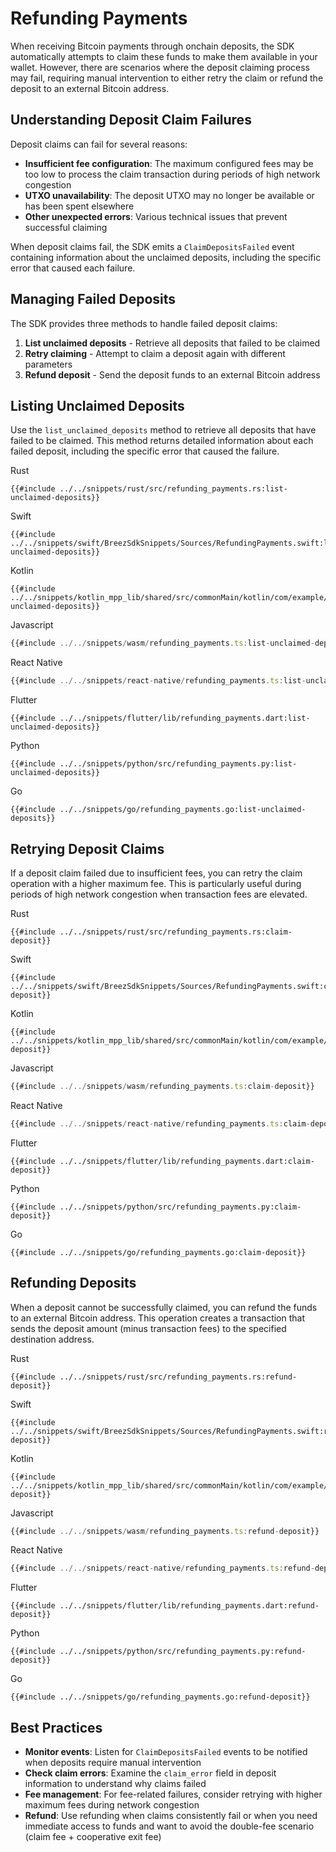 # Refunding Payments

When receiving Bitcoin payments through onchain deposits, the SDK automatically attempts to claim these funds to make them available in your wallet. However, there are scenarios where the deposit claiming process may fail, requiring manual intervention to either retry the claim or refund the deposit to an external Bitcoin address.

## Understanding Deposit Claim Failures

Deposit claims can fail for several reasons:

- **Insufficient fee configuration**: The maximum configured fees may be too low to process the claim transaction during periods of high network congestion
- **UTXO unavailability**: The deposit UTXO may no longer be available or has been spent elsewhere
- **Other unexpected errors**: Various technical issues that prevent successful claiming

When deposit claims fail, the SDK emits a `ClaimDepositsFailed` event containing information about the unclaimed deposits, including the specific error that caused each failure.

## Managing Failed Deposits

The SDK provides three methods to handle failed deposit claims:

1. **List unclaimed deposits** - Retrieve all deposits that failed to be claimed
2. **Retry claiming** - Attempt to claim a deposit again with different parameters
3. **Refund deposit** - Send the deposit funds to an external Bitcoin address

## Listing Unclaimed Deposits

Use the `list_unclaimed_deposits` method to retrieve all deposits that have failed to be claimed. This method returns detailed information about each failed deposit, including the specific error that caused the failure.

<custom-tabs category="lang">
<div slot="title">Rust</div>
<section>

```rust,ignore
{{#include ../../snippets/rust/src/refunding_payments.rs:list-unclaimed-deposits}}
```
</section>

<div slot="title">Swift</div>
<section>

```swift,ignore
{{#include ../../snippets/swift/BreezSdkSnippets/Sources/RefundingPayments.swift:list-unclaimed-deposits}}
```
</section>

<div slot="title">Kotlin</div>
<section>

```kotlin,ignore
{{#include ../../snippets/kotlin_mpp_lib/shared/src/commonMain/kotlin/com/example/kotlinmpplib/RefundingPayments.kt:list-unclaimed-deposits}}
```
</section>

<div slot="title">Javascript</div>
<section>

```typescript
{{#include ../../snippets/wasm/refunding_payments.ts:list-unclaimed-deposits}}
```
</section>

<div slot="title">React Native</div>
<section>

```typescript
{{#include ../../snippets/react-native/refunding_payments.ts:list-unclaimed-deposits}}
```
</section>

<div slot="title">Flutter</div>
<section>

```dart,ignore
{{#include ../../snippets/flutter/lib/refunding_payments.dart:list-unclaimed-deposits}}
```
</section>

<div slot="title">Python</div>
<section>

```python,ignore 
{{#include ../../snippets/python/src/refunding_payments.py:list-unclaimed-deposits}}
```
</section>

<div slot="title">Go</div>
<section>

```go,ignore
{{#include ../../snippets/go/refunding_payments.go:list-unclaimed-deposits}}
```
</section>
</custom-tabs>

## Retrying Deposit Claims

If a deposit claim failed due to insufficient fees, you can retry the claim operation with a higher maximum fee. This is particularly useful during periods of high network congestion when transaction fees are elevated.

<custom-tabs category="lang">
<div slot="title">Rust</div>
<section>

```rust,ignore
{{#include ../../snippets/rust/src/refunding_payments.rs:claim-deposit}}
```
</section>

<div slot="title">Swift</div>
<section>

```swift,ignore
{{#include ../../snippets/swift/BreezSdkSnippets/Sources/RefundingPayments.swift:claim-deposit}}
```
</section>

<div slot="title">Kotlin</div>
<section>

```kotlin,ignore
{{#include ../../snippets/kotlin_mpp_lib/shared/src/commonMain/kotlin/com/example/kotlinmpplib/RefundingPayments.kt:claim-deposit}}
```
</section>

<div slot="title">Javascript</div>
<section>

```typescript
{{#include ../../snippets/wasm/refunding_payments.ts:claim-deposit}}
```
</section>

<div slot="title">React Native</div>
<section>

```typescript
{{#include ../../snippets/react-native/refunding_payments.ts:claim-deposit}}
```
</section>

<div slot="title">Flutter</div>
<section>

```dart,ignore
{{#include ../../snippets/flutter/lib/refunding_payments.dart:claim-deposit}}
```
</section>

<div slot="title">Python</div>
<section>

```python,ignore 
{{#include ../../snippets/python/src/refunding_payments.py:claim-deposit}}
```
</section>

<div slot="title">Go</div>
<section>

```go,ignore
{{#include ../../snippets/go/refunding_payments.go:claim-deposit}}
```
</section>
</custom-tabs>

## Refunding Deposits

When a deposit cannot be successfully claimed, you can refund the funds to an external Bitcoin address. This operation creates a transaction that sends the deposit amount (minus transaction fees) to the specified destination address.

<custom-tabs category="lang">
<div slot="title">Rust</div>
<section>

```rust,ignore
{{#include ../../snippets/rust/src/refunding_payments.rs:refund-deposit}}
```
</section>

<div slot="title">Swift</div>
<section>

```swift,ignore
{{#include ../../snippets/swift/BreezSdkSnippets/Sources/RefundingPayments.swift:refund-deposit}}
```
</section>

<div slot="title">Kotlin</div>
<section>

```kotlin,ignore
{{#include ../../snippets/kotlin_mpp_lib/shared/src/commonMain/kotlin/com/example/kotlinmpplib/RefundingPayments.kt:refund-deposit}}
```
</section>

<div slot="title">Javascript</div>
<section>

```typescript
{{#include ../../snippets/wasm/refunding_payments.ts:refund-deposit}}
```
</section>

<div slot="title">React Native</div>
<section>

```typescript
{{#include ../../snippets/react-native/refunding_payments.ts:refund-deposit}}
```
</section>

<div slot="title">Flutter</div>
<section>

```dart,ignore
{{#include ../../snippets/flutter/lib/refunding_payments.dart:refund-deposit}}
```
</section>

<div slot="title">Python</div>
<section>

```python,ignore 
{{#include ../../snippets/python/src/refunding_payments.py:refund-deposit}}
```
</section>

<div slot="title">Go</div>
<section>

```go,ignore
{{#include ../../snippets/go/refunding_payments.go:refund-deposit}}
```
</section>
</custom-tabs>

## Best Practices

- **Monitor events**: Listen for `ClaimDepositsFailed` events to be notified when deposits require manual intervention
- **Check claim errors**: Examine the `claim_error` field in deposit information to understand why claims failed
- **Fee management**: For fee-related failures, consider retrying with higher maximum fees during network congestion
- **Refund**: Use refunding when claims consistently fail or when you need immediate access to funds and want to avoid the double-fee scenario (claim fee + cooperative exit fee)
